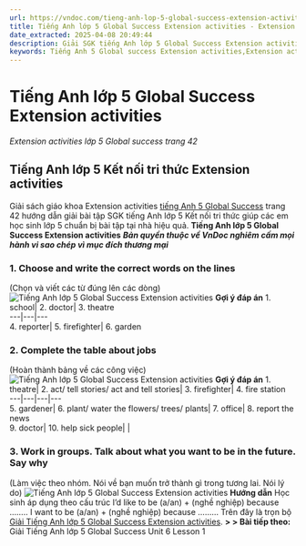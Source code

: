 ```yaml
---
url: https://vndoc.com/tieng-anh-lop-5-global-success-extension-activities-320398
title: Tiếng Anh lớp 5 Global Success Extension activities - Extension activities lớp 5 Global success trang 42 - VnDoc.com
date_extracted: 2025-04-08 20:49:44
description: Giải SGK tiếng Anh lớp 5 Global Success Extension activities bao gồm đáp án các phần bài tập trang 42 giúp các em chuẩn bị bài hiệu quả.
keywords: Tiếng Anh 5 Global success Extension activities,Extension activities lớp 5,Extension activities lớp 5 Global success,tiếng anh lớp 5 Extension activities,tiếng anh lớp 5 global success Extension activities,Extension activities tiếng anh 5 global success,Extension activities lớp 5 Global success trang 42,tiếng anh 5 Extension activities,Tiếng Anh 5 Extension activities Global Success,tiếng Anh lớp 5 kết nối Extension activities
---
```


# Tiếng Anh lớp 5 Global Success Extension activities
 _Extension activities lớp 5 Global success trang 42_
## Tiếng Anh lớp 5 Kết nối tri thức Extension activities
Giải sách giáo khoa Extension activities [tiếng Anh 5 Global Success](<https://vndoc.com/tieng-anh-lop-5-global-success>) trang 42 hướng dẫn giải bài tập SGK tiếng Anh lớp 5 Kết nối tri thức giúp các em học sinh lớp 5 chuẩn bị bài tập tại nhà hiệu quả.
**Tiếng Anh lớp 5 Global Success Extension activities**
 _**Bản quyền thuộc về VnDoc nghiêm cấm mọi hành vi sao chép vì mục đích thương mại**_
### 1\. Choose and write the correct words on the lines
\(Chọn và viết các từ đúng lên các dòng\)
![Tiếng Anh lớp 5 Global Success Extension activities](https://i.vdoc.vn/data/image/2024/05/18/tieng-anh-lop-5-global-success-extension-activities-1.png)
**Gợi ý đáp án**
1\. school| 2\. doctor| 3\. theatre  
---|---|---  
4\. reporter| 5\. firefighter| 6\. garden  
### 2\. Complete the table about jobs
\(Hoàn thành bảng về các công việc\)
![Tiếng Anh lớp 5 Global Success Extension activities](https://i.vdoc.vn/data/image/2024/05/18/tieng-anh-lop-5-global-success-extension-activities-2.png)
**Gợi ý đáp án**
1\. theatre| 2\. act/ tell stories/ act and tell stories| 3\. firefighter| 4\. fire station  
---|---|---|---  
5\. gardener| 6\. plant/ water the flowers/ trees/ plants| 7\. office| 8\. report the news  
9\. doctor| 10\. help sick people| |   
### **3\. Work in groups. Talk about what you want to be in the future. Say why**
\(Làm việc theo nhóm. Nói về bạn muốn trở thành gì trong tương lai. Nói lý do\)
![Tiếng Anh lớp 5 Global Success Extension activities](https://i.vdoc.vn/data/image/2024/05/18/tieng-anh-lop-5-global-success-extension-activities-3.png)
**Hướng dẫn**
Học sinh áp dụng theo cấu trúc
I’d like to be \(a/an\) + \(nghề nghiệp\) because ……..
I want to be \(a/an\) + \(nghề nghiệp\) because ………
Trên đây là trọn bộ [Giải Tiếng Anh lớp 5 Global Success Extension activities](<https://vndoc.com/tieng-anh-lop-5-global-success-extension-activities-320398>).
**> > Bài tiếp theo:** Giải Tiếng Anh lớp 5 Global Success Unit 6 Lesson 1
